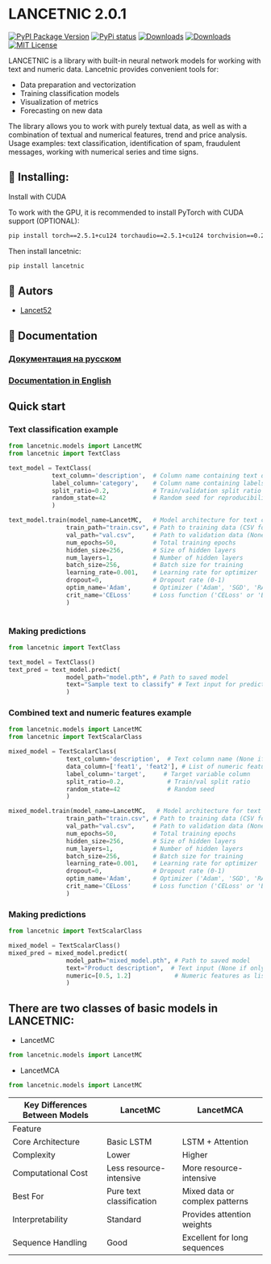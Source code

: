 # LANCETNIC 2.0.1

[![PyPI Package Version](https://img.shields.io/pypi/v/lancetnic.svg?style=flat-square)](https://pypi.org/project/lancetnic/)
[![PyPi status](https://img.shields.io/pypi/status/lancetnic.svg?style=flat-square)](https://pypi.python.org/pypi/lancetnic)
[![Downloads](https://static.pepy.tech/badge/lancetnic)](https://pepy.tech/project/lancetnic)
[![Downloads](https://img.shields.io/pypi/dm/lancetnic.svg?style=flat-square)](https://pypi.python.org/pypi/lancetnic)
[![MIT License](https://img.shields.io/pypi/l/lancetnic.svg?style=flat-square)](https://opensource.org/licenses/MIT)

LANCETNIC is a library with built-in neural network models for working with text and numeric data. Lancetnic provides convenient tools for:

- Data preparation and vectorization
- Training classification models
- Visualization of metrics
- Forecasting on new data

The library allows you to work with purely textual data, as well as with a combination of textual and numerical features, trend and price analysis.
Usage examples: text classification, identification of spam, fraudulent messages, working with numerical series and time signs.

## 🚀 Installing:
Install with CUDA

To work with the GPU, it is recommended to install PyTorch with CUDA support (OPTIONAL):

```bash
pip install torch==2.5.1+cu124 torchaudio==2.5.1+cu124 torchvision==0.20.1+cu124 --index-url https://download.pytorch.org/whl/cu124
```

Then install lancetnic:

```bash
pip install lancetnic
```

## 👥 Autors

- [Lancet52](https://github.com/Lancet52)

## 📄 Documentation

### [Документация на русском](https://github.com/Lancet52/lancetnic/blob/main/lancetnic/docs/RU.md)
### [Documentation in English](https://github.com/Lancet52/lancetnic/blob/main/lancetnic/docs/EN.md)


## Quick start
### Text classification example
```Python
from lancetnic.models import LancetMC
from lancetnic import TextClass

text_model = TextClass(
            text_column='description',  # Column name containing text data
            label_column='category',    # Column name containing labels
            split_ratio=0.2,            # Train/validation split ratio (if no val_path)
            random_state=42             # Random seed for reproducibility
            )

text_model.train(model_name=LancetMC,   # Model architecture for text classification
                train_path="train.csv", # Path to training data (CSV format)
                val_path="val.csv",     # Path to validation data (None for auto-split)
                num_epochs=50,          # Total training epochs
                hidden_size=256,        # Size of hidden layers
                num_layers=1,           # Number of hidden layers
                batch_size=256,         # Batch size for training
                learning_rate=0.001,    # Learning rate for optimizer
                dropout=0,              # Dropout rate (0-1)
                optim_name='Adam',      # Optimizer ('Adam', 'SGD', 'RAdam', etc.)
                crit_name='CELoss'      # Loss function ('CELoss' or 'BCELoss')
                )
           
```
### Making predictions
```Python
from lancetnic import TextClass

text_model = TextClass()
text_pred = text_model.predict(
                model_path="model.pth", # Path to saved model
                text="Sample text to classify" # Text input for prediction
                )
```

### Combined text and numeric features example
```Python
from lancetnic.models import LancetMC
from lancetnic import TextScalarClass

mixed_model = TextScalarClass(
                text_column='description',  # Text column name (None if only numeric)
                data_column=['feat1', 'feat2'], # List of numeric feature columns
                label_column='target',     # Target variable column
                split_ratio=0.2,            # Train/val split ratio
                random_state=42             # Random seed
                )

mixed_model.train(model_name=LancetMC,   # Model architecture for text classification
                train_path="train.csv", # Path to training data (CSV format)
                val_path="val.csv",     # Path to validation data (None for auto-split)
                num_epochs=50,          # Total training epochs
                hidden_size=256,        # Size of hidden layers
                num_layers=1,           # Number of hidden layers
                batch_size=256,         # Batch size for training
                learning_rate=0.001,    # Learning rate for optimizer
                dropout=0,              # Dropout rate (0-1)
                optim_name='Adam',      # Optimizer ('Adam', 'SGD', 'RAdam', etc.)
                crit_name='CELoss'      # Loss function ('CELoss' or 'BCELoss')
                )
```

### Making predictions
```Python
from lancetnic import TextScalarClass

mixed_model = TextScalarClass()
mixed_pred = mixed_model.predict(
                model_path="mixed_model.pth", # Path to saved model
                text="Product description",  # Text input (None if only numeric)
                numeric=[0.5, 1.2]            # Numeric features as list
                )
```


## There are two classes of basic models in LANCETNIC: 

- LancetMC
```Python
from lancetnic.models import LancetMC
```
- LancetMCA
```Python
from lancetnic.models import LancetMC
```


| Key Differences Between Models | LancetMC          | LancetMCA                     |
|--------------------------------|-------------------|-------------------------------|
| Feature                        |                   |                               |
| Core Architecture              | Basic LSTM        | LSTM + Attention              |
| Complexity                     | Lower             | Higher                        |
| Computational Cost             | Less resource-intensive | More resource-intensive  |
| Best For                       | Pure text classification | Mixed data or complex patterns |
| Interpretability               | Standard          | Provides attention weights    |
| Sequence Handling              | Good              | Excellent for long sequences  |


